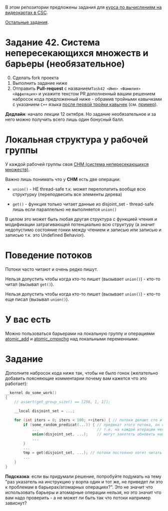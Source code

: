 В этом репозитории предложены задания для [курса по вычислениям на видеокартах в CSC](https://compscicenter.ru/courses/video_cards_computation/2020-autumn/).

[Остальные задания](https://github.com/GPGPUCourse/GPGPUTasks2020/).

# Задание 42. Система непересекающихся множеств и барьеры (необязательное)

0. Сделать fork проекта
1. Выполнить задание ниже
2. Отправить **Pull-request** с названием```Task42 <Имя> <Фамилия> <Аффиляция>``` и укажите текстом PR дополненный вашим решением набросок кода предложенный ниже - обрамив тройными кавычками с указанием ```C++``` языка [после первой тройки кавычек](https://docs.github.com/en/free-pro-team@latest/github/writing-on-github/creating-and-highlighting-code-blocks#fenced-code-blocks) (см. [пример](https://github.com/GPGPUCourse/GPGPUTasks2020/blame/b544d77cd4bc96b92b4a62d1eaaebf05075bf582/README.md#L45-L63)).

**Дедлайн**: начало лекции 12 октября. Но задание необязательное и за него можно получить всего лишь один бонусный балл.

Локальная структура у рабочей группы
=========

У каждой рабочей группы своя [СНМ (система непересекающихся множеств)](https://neerc.ifmo.ru/wiki/index.php?title=%D0%A1%D0%9D%D0%9C_(%D1%80%D0%B5%D0%B0%D0%BB%D0%B8%D0%B7%D0%B0%D1%86%D0%B8%D1%8F_%D1%81_%D0%BF%D0%BE%D0%BC%D0%BE%D1%89%D1%8C%D1%8E_%D0%BB%D0%B5%D1%81%D0%B0_%D0%BA%D0%BE%D1%80%D0%BD%D0%B5%D0%B2%D1%8B%D1%85_%D0%B4%D0%B5%D1%80%D0%B5%D0%B2%D1%8C%D0%B5%D0%B2)).

Важно лишь понимать что у **СНМ** есть две операции:

 - ```union()``` - НЕ thread-safe т.к. может перелопатить вообще всю структурку (переподвесить все элементы дерева)

 - ```get()``` - функция только читает данные из disjoint_set - thread-safe лишь если параллельно не выполняется ```union()```

В целом это может быть любая другая структура с функцией чтения и модификации затрагивающей потенциально всю структуру (а значит недопустимо состояние гонки между чтением и записью или записью и записью т.к. это Undefined Behavior).

Поведение потоков
=========

Потоки часто читают и очень редко пишут.

Нельзя допустить чтобы когда кто-то пишет (вызывает ```union()```) - кто-то читал (вызывал ```get()```).

Нельзя допустить чтобы когда кто-то пишет (вызывает ```union()```) - кто-то еще писал (вызывал ```union()```).

У вас есть
=========

Можно пользоваться барьерами на локальную группу и операциями [atomic_add](https://www.khronos.org/registry/OpenCL/sdk/1.2/docs/man/xhtml/atomic_add.html) и [atomic_cmpxchg](https://www.khronos.org/registry/OpenCL/sdk/1.2/docs/man/xhtml/atomic_cmpxchg.html) над локальными переменными.

Задание
=========

Дополните набросок кода ниже так, чтобы не было гонок (желательно добавить поясняющие комментарии почему вам кажется что это работает):

```C++
__kernel do_some_work()
{
    // assert(get_group_size() == [256, 1, 1]);

    __local disjoint_set = ...;

    for (int iters = 0; iters < 100; ++iters) { // потоки делают сто итераций
        if (some_random_predicat(...)) { // предикат этого потока, он срабатывает очень редко (например шанс - 0.1%)
            ...                          // т.е. на каждой итерации некоторые потоки (может быть ноль, один, два или вообще все)
            union(disjoint_set, ...);    // могут захотеть обновить нашу структурку
            ...
        }
        ...
        tmp = get(disjoint_set, ...); // потоки постоянно хотят читать из структурки
        ...
    }
}
```

**Подсказка**: если вы придумали решение, попробуйте подумать на тему "раз указатель на инструкцию у ворпа один и тот же, не приведет ли это к проблемам в барьерах/атомарных операциях?". Это не значит что использовать барьеры и атомарные операции нельзя, но это значит что вам надо проверить - а не может ли быть так что потоки например зависнут?
